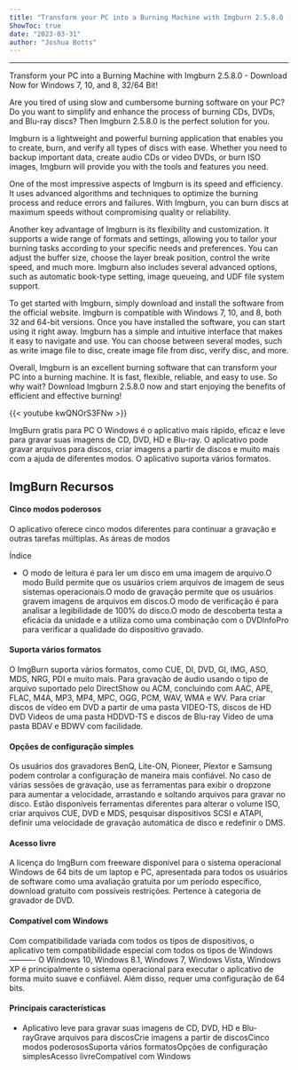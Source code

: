 ```yaml
---
title: "Transform your PC into a Burning Machine with Imgburn 2.5.8.0 - Download Now for Windows 7, 10, and 8, 32/64 Bit!"
ShowToc: true 
date: "2023-03-31"
author: "Joshua Botts"
---
```

*****
Transform your PC into a Burning Machine with Imgburn 2.5.8.0 - Download Now for Windows 7, 10, and 8, 32/64 Bit!

Are you tired of using slow and cumbersome burning software on your PC? Do you want to simplify and enhance the process of burning CDs, DVDs, and Blu-ray discs? Then Imgburn 2.5.8.0 is the perfect solution for you. 

Imgburn is a lightweight and powerful burning application that enables you to create, burn, and verify all types of discs with ease. Whether you need to backup important data, create audio CDs or video DVDs, or burn ISO images, Imgburn will provide you with the tools and features you need. 

One of the most impressive aspects of Imgburn is its speed and efficiency. It uses advanced algorithms and techniques to optimize the burning process and reduce errors and failures. With Imgburn, you can burn discs at maximum speeds without compromising quality or reliability. 

Another key advantage of Imgburn is its flexibility and customization. It supports a wide range of formats and settings, allowing you to tailor your burning tasks according to your specific needs and preferences. You can adjust the buffer size, choose the layer break position, control the write speed, and much more. Imgburn also includes several advanced options, such as automatic book-type setting, image queueing, and UDF file system support. 

To get started with Imgburn, simply download and install the software from the official website. Imgburn is compatible with Windows 7, 10, and 8, both 32 and 64-bit versions. Once you have installed the software, you can start using it right away. Imgburn has a simple and intuitive interface that makes it easy to navigate and use. You can choose between several modes, such as write image file to disc, create image file from disc, verify disc, and more. 

Overall, Imgburn is an excellent burning software that can transform your PC into a burning machine. It is fast, flexible, reliable, and easy to use. So why wait? Download Imgburn 2.5.8.0 now and start enjoying the benefits of efficient and effective burning!

{{< youtube kwQNOrS3FNw >}} 



ImgBurn gratis para PC O Windows é o aplicativo mais rápido, eficaz e leve para gravar suas imagens de CD, DVD, HD e Blu-ray. O aplicativo pode gravar arquivos para discos, criar imagens a partir de discos e muito mais com a ajuda de diferentes modos. O aplicativo suporta vários formatos.
 
## ImgBurn Recursos
 
#### Cinco modos poderosos
 
O aplicativo oferece cinco modos diferentes para continuar a gravação e outras tarefas múltiplas. As áreas de modos
 
Índice
 
- O modo de leitura é para ler um disco em uma imagem de arquivo.O modo Build permite que os usuários criem arquivos de imagem de seus sistemas operacionais.O modo de gravação permite que os usuários gravem imagens de arquivos em discos.O modo de verificação é para analisar a legibilidade de 100% do disco.O modo de descoberta testa a eficácia da unidade e a utiliza como uma combinação com o DVDInfoPro para verificar a qualidade do dispositivo gravado.

 
#### Suporta vários formatos
 
O ImgBurn suporta vários formatos, como CUE, DI, DVD, GI, IMG, ASO, MDS, NRG, PDI e muito mais. Para gravação de áudio usando o tipo de arquivo suportado pelo DirectShow ou ACM, concluindo com AAC, APE, FLAC, M4A, MP3, MP4, MPC, OGG, PCM, WAV, WMA e WV. Para criar discos de vídeo em DVD a partir de uma pasta VIDEO-TS, discos de HD DVD Videos de uma pasta HDDVD-TS e discos de Blu-ray Video de uma pasta BDAV e BDWV com facilidade.
 
#### Opções de configuração simples
 
Os usuários dos gravadores BenQ, Lite-ON, Pioneer, Plextor e Samsung podem controlar a configuração de maneira mais confiável. No caso de várias sessões de gravação, use as ferramentas para exibir o dropzone para aumentar a velocidade, arrastando e soltando arquivos para gravar no disco. Estão disponíveis ferramentas diferentes para alterar o volume ISO, criar arquivos CUE, DVD e MDS, pesquisar dispositivos SCSI e ATAPI, definir uma velocidade de gravação automática de disco e redefinir o DMS.
 
#### Acesso livre
 
A licença do ImgBurn com freeware disponível para o sistema operacional Windows de 64 bits de um laptop e PC, apresentada para todos os usuários de software como uma avaliação gratuita por um período específico, download gratuito com possíveis restrições. Pertence à categoria de gravador de DVD.
 
#### Compatível com Windows
 
Com compatibilidade variada com todos os tipos de dispositivos, o aplicativo tem compatibilidade especial com todos os tipos de Windows ———- O Windows 10, Windows 8.1, Windows 7, Windows Vista, Windows XP é principalmente o sistema operacional para executar o aplicativo de forma muito suave e confiável. Além disso, requer uma configuração de 64 bits.
 
#### Principais características
 
- Aplicativo leve para gravar suas imagens de CD, DVD, HD e Blu-rayGrave arquivos para discosCrie imagens a partir de discosCinco modos poderososSuporta vários formatosOpções de configuração simplesAcesso livreCompatível com Windows




